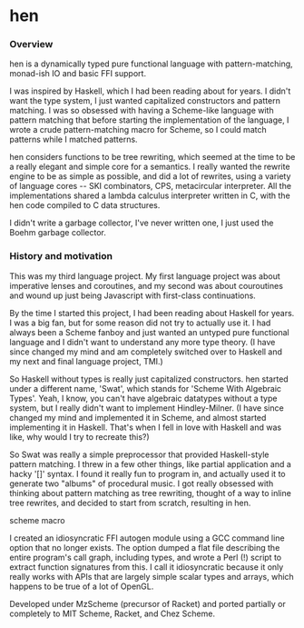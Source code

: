 hen
====

### Overview

hen is a dynamically typed pure functional language with pattern-matching,
monad-ish IO and basic FFI support.

I was inspired by Haskell, which I had been reading about for years.  I didn't
want the type system, I just wanted capitalized constructors and pattern
matching.  I was so obsessed with having a Scheme-like language with pattern
matching that before starting the implementation of the language, I wrote a
crude pattern-matching macro for Scheme, so I could match patterns while I
matched patterns.

hen considers functions to be tree rewriting, which seemed at the time to be a
really elegant and simple core for a semantics.  I really wanted the rewrite
engine to be as simple as possible, and did a lot of rewrites, using a variety
of language cores -- SKI combinators, CPS, metacircular interpreter.  All the
implementations shared a lambda calculus interpreter written in C, with the hen
code compiled to C data structures.

I didn't write a garbage collector, I've never written one, I just used the
Boehm garbage collector.

### History and motivation

This was my third language project.  My first language project was about
imperative lenses and coroutines, and my second was about couroutines and wound
up just being Javascript with first-class continuations.

By the time I started this project, I had been reading about Haskell for years.
I was a big fan, but for some reason did not try to actually use it.  I had
always been a Scheme fanboy and just wanted an untyped pure functional language
and I didn't want to understand any more type theory.  (I have since changed my
mind and am completely switched over to Haskell and my next and final language
project, TMI.)

So Haskell without types is really just capitalized constructors.  hen started
under a different name, 'Swat', which stands for 'Scheme With Algebraic Types'.
Yeah, I know, you can't have algebraic datatypes without a type system, but I
really didn't want to implement Hindley-Milner.  (I have since changed my mind
and implemented it in Scheme, and almost started implementing it in Haskell.
That's when I fell in love with Haskell and was like, why would I try to
recreate this?)

So Swat was really a simple preprocessor that provided Haskell-style pattern
matching.  I threw in a few other things, like partial application and a hacky
'[]' syntax.  I found it really fun to program in, and actually used it to
generate two "albums" of procedural music.  I got really obsessed with thinking
about pattern matching as tree rewriting, thought of a way to inline tree
rewrites, and decided to start from scratch, resulting in hen.

scheme macro

I created an idiosyncratic FFI autogen module using a GCC command line option
that no longer exists.  The option dumped a flat file describing the entire
program's call graph, including types, and wrote a Perl (!) script to extract
function signatures from this.  I call it idiosyncratic because it only really
works with APIs that are largely simple scalar types and arrays, which happens
to be true of a lot of OpenGL.

Developed under MzScheme (precursor of Racket) and ported partially or completely to MIT Scheme, Racket, and Chez Scheme.
